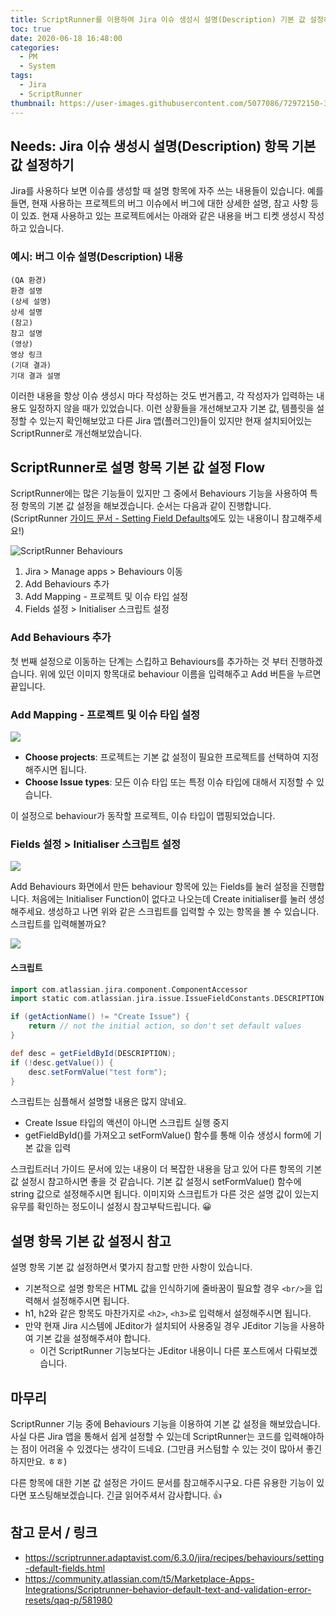 ```yaml
---
title: ScriptRunner를 이용하여 Jira 이슈 생성시 설명(Description) 기본 값 설정하기
toc: true
date: 2020-06-18 16:48:00
categories:
  - PM
  - System
tags:
  - Jira
  - ScriptRunner
thumbnail: https://user-images.githubusercontent.com/5077086/72972150-3fdaf580-3e0e-11ea-998a-108879c7874c.png
---
```


## Needs: Jira 이슈 생성시 설명(Description) 항목 기본 값 설정하기

Jira를 사용하다 보면 이슈를 생성할 때 설명 항목에 자주 쓰는 내용들이 있습니다.
예를 들면, 현재 사용하는 프로젝트의 버그 이슈에서 버그에 대한 상세한 설명, 참고 사항 등이 있죠.
현재 사용하고 있는 프로젝트에서는 아래와 같은 내용을 버그 티켓 생성시 작성하고 있습니다.

### 예시: 버그 이슈 설명(Description) 내용

```
(QA 환경)
환경 설명
(상세 설명)
상세 설명
(참고)
참고 설명
(영상)
영상 링크
(기대 결과)
기대 결과 설명
```

이러한 내용을 항상 이슈 생성시 마다 작성하는 것도 번거롭고, 각 작성자가 입력하는 내용도 일정하지 않을 때가 있었습니다.
이런 상황들을 개선해보고자 기본 값, 템플릿을 설정할 수 있는지 확인해보았고 다른 Jira 앱(플러그인)들이 있지만 현재 설치되어있는 ScriptRunner로 개선해보았습니다.

## ScriptRunner로 설명 항목 기본 값 설정 Flow

ScriptRunner에는 많은 기능들이 있지만 그 중에서 Behaviours 기능을 사용하여 특정 항목의 기본 값 설정을 해보겠습니다.
순서는 다음과 같이 진행합니다. (ScriptRunner [가이드 문서 - Setting Field Defaults](https://scriptrunner.adaptavist.com/6.3.0/jira/recipes/behaviours/setting-default-fields.html)에도 있는 내용이니 참고해주세요!)

![ScriptRunner Behaviours](https://scriptrunner.adaptavist.com/6.3.0/image/jira/bhv/navigating-to-behaviours.png)

1. Jira > Manage apps > Behaviours 이동
2. Add Behaviours 추가
3. Add Mapping - 프로젝트 및 이슈 타입 설정
4. Fields 설정 > Initialiser 스크립트 설정

### Add Behaviours 추가

첫 번째 설정으로 이동하는 단계는 스킵하고 Behaviours를 추가하는 것 부터 진행하겠습니다.
위에 있던 이미지 항목대로 behaviour 이름을 입력해주고 Add 버튼을 누르면 끝입니다.

### Add Mapping - 프로젝트 및 이슈 타입 설정

![](https://user-images.githubusercontent.com/5077086/84995592-281e5800-b187-11ea-95a8-a63988b9e2c1.png)

- **Choose projects**: 프로젝트는 기본 값 설정이 필요한 프로젝트를 선택하여 지정해주시면 됩니다.
- **Choose Issue types**: 모든 이슈 타입 또는 특정 이슈 타입에 대해서 지정할 수 있습니다.

이 설정으로 behaviour가 동작할 프로젝트, 이슈 타입이 맵핑되었습니다.

### Fields 설정 > Initialiser 스크립트 설정

![](https://user-images.githubusercontent.com/5077086/84996722-9a436c80-b188-11ea-9812-f7dff1913d85.png)

Add Behaviours 화면에서 만든 behaviour 항목에 있는 Fields를 눌러 설정을 진행합니다.
처음에는 Initialiser Function이 없다고 나오는데 Create initialiser를 눌러 생성해주세요.
생성하고 나면 위와 같은 스크립트를 입력할 수 있는 항목을 볼 수 있습니다. 스크립트를 입력해볼까요?

![](https://user-images.githubusercontent.com/5077086/84999525-3e7ae280-b18c-11ea-9faa-5702ea8d7f9f.png)

#### 스크립트

```groovy
import com.atlassian.jira.component.ComponentAccessor
import static com.atlassian.jira.issue.IssueFieldConstants.DESCRIPTION;

if (getActionName() != "Create Issue") {
    return // not the initial action, so don't set default values
}

def desc = getFieldById(DESCRIPTION);
if (!desc.getValue()) {
    desc.setFormValue("test form");
}
```

스크립트는 심플해서 설명할 내용은 많지 않네요.
- Create Issue 타입의 액션이 아니면 스크립트 실행 중지
- getFieldById()를 가져오고 setFormValue() 함수를 통해 이슈 생성시 form에 기본 값을 입력

스크립트러너 가이드 문서에 있는 내용이 더 복잡한 내용을 담고 있어 다른 항목의 기본 값 설정시 참고하시면 좋을 것 같습니다.
기본 값 설정시 setFormValue() 함수에 string 값으로 설정해주시면 됩니다.
이미지와 스크립트가 다른 것은 설명 값이 있는지 유무를 확인하는 정도이니 설정시 참고부탁드립니다. 😀

## 설명 항목 기본 값 설정시 참고

설명 항목 기본 값 설정하면서 몇가지 참고할 만한 사항이 있습니다.

- 기본적으로 설명 항목은 HTML 값을 인식하기에 줄바꿈이 필요할 경우 `<br/>`을 입력해서 설정해주시면 됩니다.
- h1, h2와 같은 항목도 마찬가지로 `<h2>`, `<h3>`로 입력해서 설정해주시면 됩니다.
- 만약 현재 Jira 시스템에 JEditor가 설치되어 사용중일 경우 JEditor 기능을 사용하여 기본 값을 설정해주셔야 합니다.
  - 이건 ScriptRunner 기능보다는 JEditor 내용이니 다른 포스트에서 다뤄보겠습니다.

## 마무리

ScriptRunner 기능 중에 Behaviours 기능을 이용하여 기본 값 설정을 해보았습니다.
사실 다른 Jira 앱을 통해서 쉽게 설정할 수 있는데 ScriptRunner는 코드를 입력해야하는 점이 어려울 수 있겠다는 생각이 드네요.
(그만큼 커스텀할 수 있는 것이 많아서 좋긴 하지만요. ㅎㅎ)

다른 항목에 대한 기본 값 설정은 가이드 문서를 참고해주시구요. 다른 유용한 기능이 있다면 포스팅해보겠습니다.
긴글 읽어주셔서 감사합니다. 👍

## 참고 문서 / 링크

- <https://scriptrunner.adaptavist.com/6.3.0/jira/recipes/behaviours/setting-default-fields.html>
- <https://community.atlassian.com/t5/Marketplace-Apps-Integrations/Scriptrunner-behavior-default-text-and-validation-error-resets/qaq-p/581980>